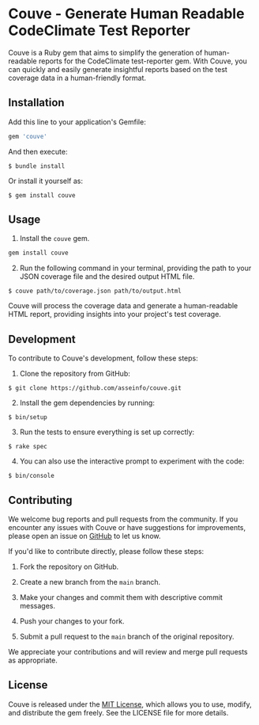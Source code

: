 # Couve - Generate Human Readable CodeClimate Test Reporter

Couve is a Ruby gem that aims to simplify the generation of human-readable reports for the CodeClimate test-reporter gem. With Couve, you can quickly and easily generate insightful reports based on the test coverage data in a human-friendly format.

## Installation

Add this line to your application's Gemfile:

```ruby
gem 'couve'
```

And then execute:

    $ bundle install

Or install it yourself as:

    $ gem install couve

## Usage

1. Install the `couve` gem.

```ruby
gem install couve
```

2. Run the following command in your terminal, providing the path to your JSON coverage file and the desired output HTML file.

```
$ couve path/to/coverage.json path/to/output.html
```

Couve will process the coverage data and generate a human-readable HTML report, providing insights into your project's test coverage.

## Development

To contribute to Couve's development, follow these steps:

1. Clone the repository from GitHub:

```
$ git clone https://github.com/asseinfo/couve.git
```

2. Install the gem dependencies by running:

```
$ bin/setup
```

3. Run the tests to ensure everything is set up correctly:

```
$ rake spec
```

4. You can also use the interactive prompt to experiment with the code:

```
$ bin/console
```

## Contributing

We welcome bug reports and pull requests from the community. If you encounter any issues with Couve or have suggestions for improvements, please open an issue on [GitHub](https://github.com/asseinfo/couve) to let us know.

If you'd like to contribute directly, please follow these steps:

1. Fork the repository on GitHub.

2. Create a new branch from the `main` branch.

3. Make your changes and commit them with descriptive commit messages.

4. Push your changes to your fork.

5. Submit a pull request to the `main` branch of the original repository.

We appreciate your contributions and will review and merge pull requests as appropriate.

## License
Couve is released under the [MIT License](https://opensource.org/licenses/MIT), which allows you to use, modify, and distribute the gem freely. See the LICENSE file for more details.

